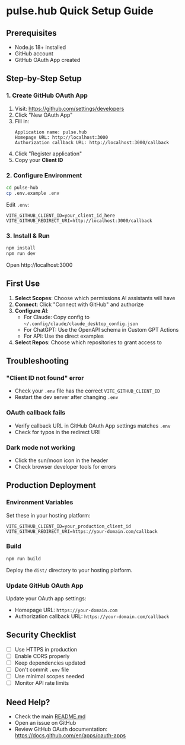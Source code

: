 # pulse.hub Quick Setup Guide

## Prerequisites

- Node.js 18+ installed
- GitHub account
- GitHub OAuth App created

## Step-by-Step Setup

### 1. Create GitHub OAuth App

1. Visit: https://github.com/settings/developers
2. Click "New OAuth App"
3. Fill in:
   ```
   Application name: pulse.hub
   Homepage URL: http://localhost:3000
   Authorization callback URL: http://localhost:3000/callback
   ```
4. Click "Register application"
5. Copy your **Client ID**

### 2. Configure Environment

```bash
cd pulse-hub
cp .env.example .env
```

Edit `.env`:
```env
VITE_GITHUB_CLIENT_ID=your_client_id_here
VITE_GITHUB_REDIRECT_URI=http://localhost:3000/callback
```

### 3. Install & Run

```bash
npm install
npm run dev
```

Open http://localhost:3000

## First Use

1. **Select Scopes**: Choose which permissions AI assistants will have
2. **Connect**: Click "Connect with GitHub" and authorize
3. **Configure AI**:
   - For Claude: Copy config to `~/.config/claude/claude_desktop_config.json`
   - For ChatGPT: Use the OpenAPI schema in Custom GPT Actions
   - For API: Use the direct examples
4. **Select Repos**: Choose which repositories to grant access to

## Troubleshooting

### "Client ID not found" error
- Check your `.env` file has the correct `VITE_GITHUB_CLIENT_ID`
- Restart the dev server after changing `.env`

### OAuth callback fails
- Verify callback URL in GitHub OAuth App settings matches `.env`
- Check for typos in the redirect URI

### Dark mode not working
- Click the sun/moon icon in the header
- Check browser developer tools for errors

## Production Deployment

### Environment Variables

Set these in your hosting platform:
```env
VITE_GITHUB_CLIENT_ID=your_production_client_id
VITE_GITHUB_REDIRECT_URI=https://your-domain.com/callback
```

### Build

```bash
npm run build
```

Deploy the `dist/` directory to your hosting platform.

### Update GitHub OAuth App

Update your OAuth app settings:
- Homepage URL: `https://your-domain.com`
- Authorization callback URL: `https://your-domain.com/callback`

## Security Checklist

- [ ] Use HTTPS in production
- [ ] Enable CORS properly
- [ ] Keep dependencies updated
- [ ] Don't commit `.env` file
- [ ] Use minimal scopes needed
- [ ] Monitor API rate limits

## Need Help?

- Check the main [README.md](./README.md)
- Open an issue on GitHub
- Review GitHub OAuth documentation: https://docs.github.com/en/apps/oauth-apps

